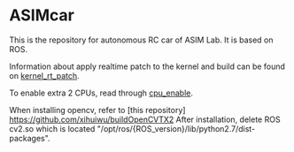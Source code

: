 # ASIMcar
This is the repository for autonomous RC car of ASIM Lab. It is based on ROS.

Information about apply realtime patch to the kernel and build can be found on [kernel_rt_patch](https://github.com/xihuiwu/ASIMcar/blob/master/docs/nvidia/kernel_rt_patch.md).

To enable extra 2 CPUs, read through [cpu_enable](https://github.com/xihuiwu/ASIMcar/blob/master/docs/asimcar_setup/cpu_enable.md).

When installing opencv, refer to [this repository]
https://github.com/xihuiwu/buildOpenCVTX2
After installation, delete ROS cv2.so which is located "/opt/ros/{ROS_version}/lib/python2.7/dist-packages".
